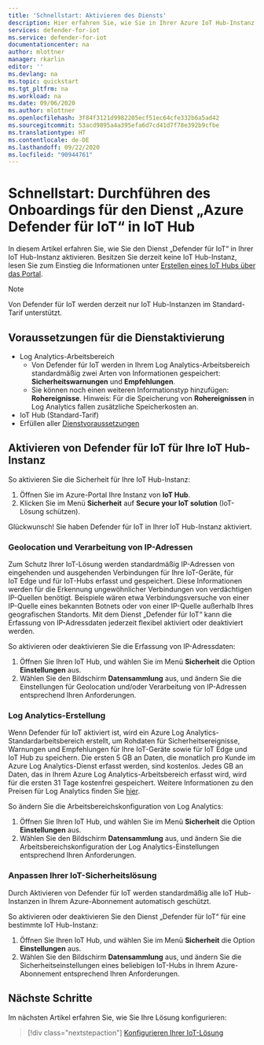 ```yaml
---
title: 'Schnellstart: Aktivieren des Diensts'
description: Hier erfahren Sie, wie Sie in Ihrer Azure IoT Hub-Instanz das Onboarding für den Sicherheitsdienst „Defender für IoT“ durchführen und den Dienst aktivieren.
services: defender-for-iot
ms.service: defender-for-iot
documentationcenter: na
author: mlottner
manager: rkarlin
editor: ''
ms.devlang: na
ms.topic: quickstart
ms.tgt_pltfrm: na
ms.workload: na
ms.date: 09/06/2020
ms.author: mlottner
ms.openlocfilehash: 3f84f3121d9982205ecf51ec64cfe332b6a5ad42
ms.sourcegitcommit: 53acd9895a4a395efa6d7cd41d7f78e392b9cfbe
ms.translationtype: HT
ms.contentlocale: de-DE
ms.lasthandoff: 09/22/2020
ms.locfileid: "90944761"
---
```

# <a name="quickstart-onboard-azure-defender-for-iot-service-in-iot-hub"></a>Schnellstart: Durchführen des Onboardings für den Dienst „Azure Defender für IoT“ in IoT Hub

In diesem Artikel erfahren Sie, wie Sie den Dienst „Defender für IoT“ in Ihrer IoT Hub-Instanz aktivieren. Besitzen Sie derzeit keine IoT Hub-Instanz, lesen Sie zum Einstieg die Informationen unter [Erstellen eines IoT Hubs über das Portal](https://docs.microsoft.com/azure/iot-hub/iot-hub-create-through-portal).

> [!NOTE]
> Von Defender für IoT werden derzeit nur IoT Hub-Instanzen im Standard-Tarif unterstützt.

## <a name="prerequisites-for-enabling-the-service"></a>Voraussetzungen für die Dienstaktivierung

- Log Analytics-Arbeitsbereich
  - Von Defender für IoT werden in Ihrem Log Analytics-Arbeitsbereich standardmäßig zwei Arten von Informationen gespeichert: **Sicherheitswarnungen** und **Empfehlungen**.
  - Sie können noch einen weiteren Informationstyp hinzufügen: **Rohereignisse**. Hinweis: Für die Speicherung von **Rohereignissen** in Log Analytics fallen zusätzliche Speicherkosten an.
- IoT Hub (Standard-Tarif)
- Erfüllen aller [Dienstvoraussetzungen](service-prerequisites.md)

## <a name="enable-defender-for-iot-on-your-iot-hub"></a>Aktivieren von Defender für IoT für Ihre IoT Hub-Instanz

So aktivieren Sie die Sicherheit für Ihre IoT Hub-Instanz:

1. Öffnen Sie im Azure-Portal Ihre Instanz von **IoT Hub**.
1. Klicken Sie im Menü **Sicherheit** auf **Secure your IoT solution** (IoT-Lösung schützen).

Glückwunsch! Sie haben Defender für IoT in Ihrer IoT Hub-Instanz aktiviert.

### <a name="geolocation-and-ip-address-handling"></a>Geolocation und Verarbeitung von IP-Adressen

Zum Schutz Ihrer IoT-Lösung werden standardmäßig IP-Adressen von eingehenden und ausgehenden Verbindungen für Ihre IoT-Geräte, für IoT Edge und für IoT-Hubs erfasst und gespeichert. Diese Informationen werden für die Erkennung ungewöhnlicher Verbindungen von verdächtigen IP-Quellen benötigt. Beispiele wären etwa Verbindungsversuche von einer IP-Quelle eines bekannten Botnets oder von einer IP-Quelle außerhalb Ihres geografischen Standorts. Mit dem Dienst „Defender für IoT“ kann die Erfassung von IP-Adressdaten jederzeit flexibel aktiviert oder deaktiviert werden.

So aktivieren oder deaktivieren Sie die Erfassung von IP-Adressdaten:

1. Öffnen Sie Ihren IoT Hub, und wählen Sie im Menü **Sicherheit** die Option **Einstellungen** aus.
1. Wählen Sie den Bildschirm **Datensammlung** aus, und ändern Sie die Einstellungen für Geolocation und/oder Verarbeitung von IP-Adressen entsprechend Ihren Anforderungen.

### <a name="log-analytics-creation"></a>Log Analytics-Erstellung

Wenn Defender für IoT aktiviert ist, wird ein Azure Log Analytics-Standardarbeitsbereich erstellt, um Rohdaten für Sicherheitsereignisse, Warnungen und Empfehlungen für Ihre IoT-Geräte sowie für IoT Edge und IoT Hub zu speichern. Die ersten 5 GB an Daten, die monatlich pro Kunde im Azure Log Analytics-Dienst erfasst werden, sind kostenlos. Jedes GB an Daten, das in Ihrem Azure Log Analytics-Arbeitsbereich erfasst wird, wird für die ersten 31 Tage kostenfrei gespeichert. Weitere Informationen zu den Preisen für Log Analytics finden Sie [hier](https://azure.microsoft.com/pricing/details/monitor/).

So ändern Sie die Arbeitsbereichskonfiguration von Log Analytics:

1. Öffnen Sie Ihren IoT Hub, und wählen Sie im Menü **Sicherheit** die Option **Einstellungen** aus.
1. Wählen Sie den Bildschirm **Datensammlung** aus, und ändern Sie die Arbeitsbereichskonfiguration der Log Analytics-Einstellungen entsprechend Ihren Anforderungen.

### <a name="customize-your-iot-security-solution"></a>Anpassen Ihrer IoT-Sicherheitslösung

Durch Aktivieren von Defender für IoT werden standardmäßig alle IoT Hub-Instanzen in Ihrem Azure-Abonnement automatisch geschützt.

So aktivieren oder deaktivieren Sie den Dienst „Defender für IoT“ für eine bestimmte IoT Hub-Instanz:

1. Öffnen Sie Ihren IoT Hub, und wählen Sie im Menü **Sicherheit** die Option **Einstellungen** aus.
1. Wählen Sie den Bildschirm **Datensammlung** aus, und ändern Sie die Sicherheitseinstellungen eines beliebigen IoT-Hubs in Ihrem Azure-Abonnement entsprechend Ihren Anforderungen.

## <a name="next-steps"></a>Nächste Schritte

Im nächsten Artikel erfahren Sie, wie Sie Ihre Lösung konfigurieren:

> [!div class="nextstepaction"]
> [Konfigurieren Ihrer IoT-Lösung](quickstart-configure-your-solution.md)
